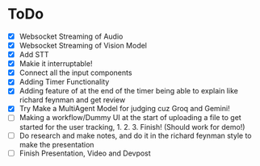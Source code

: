 # ToDo

- [x] Websocket Streaming of Audio
- [x] Websocket Streaming of Vision Model
- [x] Add STT
- [x] Makie it interruptable!
- [x] Connect all the input components
- [x] Adding Timer Functionality
- [x] Adding feature of at the end of the timer being able to explain like richard feynman and get review
- [x] Try Make a MultiAgent Model for judging cuz Groq and Gemini!
- [ ] Making a workflow/Dummy UI at the start of uploading a file to get started for the user tracking, 1. 2. 3. Finish! (Should work for demo!)
- [ ] Do research and make notes, and do it in the richard feynman style to make the presentation
- [ ] Finish Presentation, Video and Devpost
<!-- - [ ] Potentially Hand Written Notes and using a model on groq for that inference -->
<!-- - [ ] Adding Auth -->
